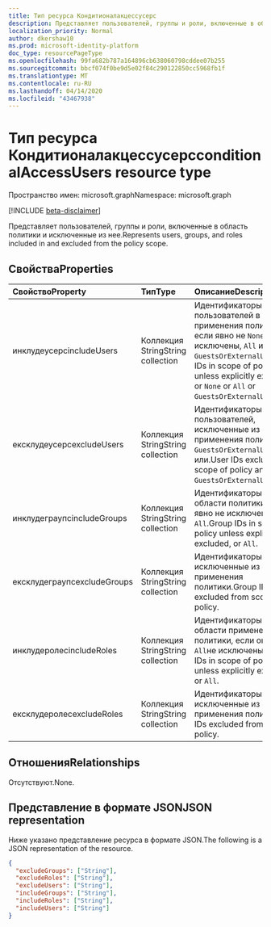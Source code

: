 ```yaml
---
title: Тип ресурса Кондитионалакцессусерс
description: Представляет пользователей, группы и роли, включенные в область политики и исключенные из нее.
localization_priority: Normal
author: dkershaw10
ms.prod: microsoft-identity-platform
doc_type: resourcePageType
ms.openlocfilehash: 99fa682b787a164896cb638060798cddee07b255
ms.sourcegitcommit: bbcf074f0be9d5e02f84c290122850cc5968fb1f
ms.translationtype: MT
ms.contentlocale: ru-RU
ms.lasthandoff: 04/14/2020
ms.locfileid: "43467938"
---
```

# <a name="conditionalaccessusers-resource-type"></a><span data-ttu-id="3f3fc-103">Тип ресурса Кондитионалакцессусерс</span><span class="sxs-lookup"><span data-stu-id="3f3fc-103">conditionalAccessUsers resource type</span></span>

<span data-ttu-id="3f3fc-104">Пространство имен: microsoft.graph</span><span class="sxs-lookup"><span data-stu-id="3f3fc-104">Namespace: microsoft.graph</span></span>

[!INCLUDE [beta-disclaimer](../../includes/beta-disclaimer.md)]

<span data-ttu-id="3f3fc-105">Представляет пользователей, группы и роли, включенные в область политики и исключенные из нее.</span><span class="sxs-lookup"><span data-stu-id="3f3fc-105">Represents users, groups, and roles included in and excluded from the policy scope.</span></span>

## <a name="properties"></a><span data-ttu-id="3f3fc-106">Свойства</span><span class="sxs-lookup"><span data-stu-id="3f3fc-106">Properties</span></span>

| <span data-ttu-id="3f3fc-107">Свойство</span><span class="sxs-lookup"><span data-stu-id="3f3fc-107">Property</span></span>     | <span data-ttu-id="3f3fc-108">Тип</span><span class="sxs-lookup"><span data-stu-id="3f3fc-108">Type</span></span>        | <span data-ttu-id="3f3fc-109">Описание</span><span class="sxs-lookup"><span data-stu-id="3f3fc-109">Description</span></span> |
|:-------------|:------------|:------------|
| <span data-ttu-id="3f3fc-110">инклудеусерс</span><span class="sxs-lookup"><span data-stu-id="3f3fc-110">includeUsers</span></span> | <span data-ttu-id="3f3fc-111">Коллекция String</span><span class="sxs-lookup"><span data-stu-id="3f3fc-111">String collection</span></span> | <span data-ttu-id="3f3fc-112">Идентификаторы пользователей в области применения политики, если явно не `None` исключены, `All` или или `GuestsOrExternalUsers`.</span><span class="sxs-lookup"><span data-stu-id="3f3fc-112">User IDs in scope of policy unless explicitly excluded, or `None` or `All` or `GuestsOrExternalUsers`.</span></span> |
| <span data-ttu-id="3f3fc-113">ексклудеусерс</span><span class="sxs-lookup"><span data-stu-id="3f3fc-113">excludeUsers</span></span> | <span data-ttu-id="3f3fc-114">Коллекция String</span><span class="sxs-lookup"><span data-stu-id="3f3fc-114">String collection</span></span> | <span data-ttu-id="3f3fc-115">Идентификаторы пользователей, исключенные из области применения политики `GuestsOrExternalUsers`и/или.</span><span class="sxs-lookup"><span data-stu-id="3f3fc-115">User IDs excluded from scope of policy and/or `GuestsOrExternalUsers`.</span></span> |
| <span data-ttu-id="3f3fc-116">инклудеграупс</span><span class="sxs-lookup"><span data-stu-id="3f3fc-116">includeGroups</span></span> | <span data-ttu-id="3f3fc-117">Коллекция String</span><span class="sxs-lookup"><span data-stu-id="3f3fc-117">String collection</span></span> | <span data-ttu-id="3f3fc-118">Идентификаторы групп в области политики, если явно не исключены, или `All`.</span><span class="sxs-lookup"><span data-stu-id="3f3fc-118">Group IDs in scope of policy unless explicitly excluded, or `All`.</span></span> |
| <span data-ttu-id="3f3fc-119">ексклудеграупс</span><span class="sxs-lookup"><span data-stu-id="3f3fc-119">excludeGroups</span></span> | <span data-ttu-id="3f3fc-120">Коллекция String</span><span class="sxs-lookup"><span data-stu-id="3f3fc-120">String collection</span></span> | <span data-ttu-id="3f3fc-121">Идентификаторы групп, исключенные из области применения политики.</span><span class="sxs-lookup"><span data-stu-id="3f3fc-121">Group IDs excluded from scope of policy.</span></span> |
| <span data-ttu-id="3f3fc-122">инклудеролес</span><span class="sxs-lookup"><span data-stu-id="3f3fc-122">includeRoles</span></span> | <span data-ttu-id="3f3fc-123">Коллекция String</span><span class="sxs-lookup"><span data-stu-id="3f3fc-123">String collection</span></span> | <span data-ttu-id="3f3fc-124">Идентификаторы ролей в области применения политики, если они явно `All`не исключены, или.</span><span class="sxs-lookup"><span data-stu-id="3f3fc-124">Role IDs in scope of policy unless explicitly excluded, or `All`.</span></span> |
| <span data-ttu-id="3f3fc-125">ексклудеролес</span><span class="sxs-lookup"><span data-stu-id="3f3fc-125">excludeRoles</span></span> | <span data-ttu-id="3f3fc-126">Коллекция String</span><span class="sxs-lookup"><span data-stu-id="3f3fc-126">String collection</span></span> | <span data-ttu-id="3f3fc-127">Идентификаторы ролей, исключенные из области применения политики.</span><span class="sxs-lookup"><span data-stu-id="3f3fc-127">Role IDs excluded from scope of policy.</span></span> |

## <a name="relationships"></a><span data-ttu-id="3f3fc-128">Отношения</span><span class="sxs-lookup"><span data-stu-id="3f3fc-128">Relationships</span></span>

<span data-ttu-id="3f3fc-129">Отсутствуют.</span><span class="sxs-lookup"><span data-stu-id="3f3fc-129">None.</span></span>

## <a name="json-representation"></a><span data-ttu-id="3f3fc-130">Представление в формате JSON</span><span class="sxs-lookup"><span data-stu-id="3f3fc-130">JSON representation</span></span>

<span data-ttu-id="3f3fc-131">Ниже указано представление ресурса в формате JSON.</span><span class="sxs-lookup"><span data-stu-id="3f3fc-131">The following is a JSON representation of the resource.</span></span>

<!-- {
  "blockType": "resource",
  "optionalProperties": [
    "includeUsers",
    "excludeUsers",
    "includeGroups",
    "excludeGroups",
    "includeRoles",
    "excludeRoles"
  ],
  "@odata.type": "microsoft.graph.conditionalAccessUsers",
  "baseType": null
}-->

```json
{
  "excludeGroups": ["String"],
  "excludeRoles": ["String"],
  "excludeUsers": ["String"],
  "includeGroups": ["String"],
  "includeRoles": ["String"],
  "includeUsers": ["String"]
}
```

<!-- uuid: 16cd6b66-4b1a-43a1-adaf-3a886856ed98
2019-02-04 14:57:30 UTC -->
<!-- {
  "type": "#page.annotation",
  "description": "conditionalAccessUsers resource",
  "keywords": "",
  "section": "documentation",
  "tocPath": ""
}-->
